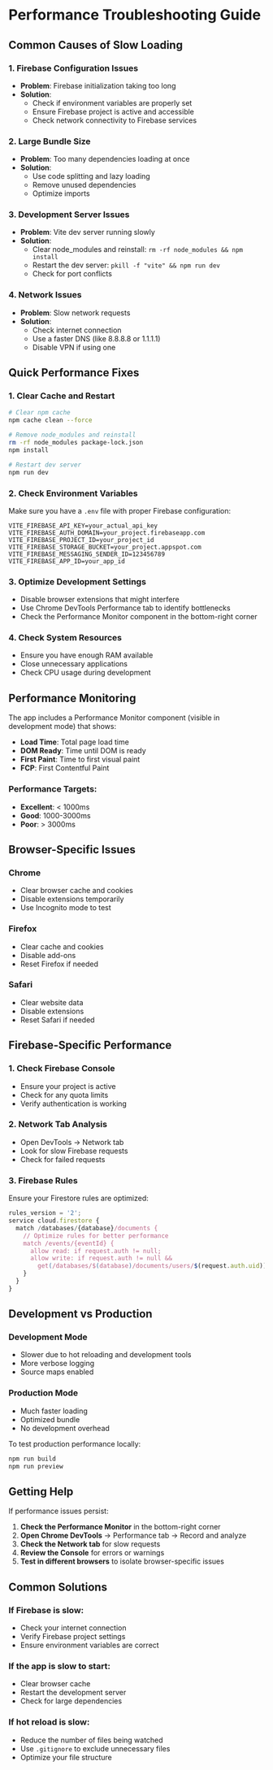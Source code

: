 # Performance Troubleshooting Guide

## Common Causes of Slow Loading

### 1. **Firebase Configuration Issues**
- **Problem**: Firebase initialization taking too long
- **Solution**: 
  - Check if environment variables are properly set
  - Ensure Firebase project is active and accessible
  - Check network connectivity to Firebase services

### 2. **Large Bundle Size**
- **Problem**: Too many dependencies loading at once
- **Solution**:
  - Use code splitting and lazy loading
  - Remove unused dependencies
  - Optimize imports

### 3. **Development Server Issues**
- **Problem**: Vite dev server running slowly
- **Solution**:
  - Clear node_modules and reinstall: `rm -rf node_modules && npm install`
  - Restart the dev server: `pkill -f "vite" && npm run dev`
  - Check for port conflicts

### 4. **Network Issues**
- **Problem**: Slow network requests
- **Solution**:
  - Check internet connection
  - Use a faster DNS (like 8.8.8.8 or 1.1.1.1)
  - Disable VPN if using one

## Quick Performance Fixes

### 1. **Clear Cache and Restart**
```bash
# Clear npm cache
npm cache clean --force

# Remove node_modules and reinstall
rm -rf node_modules package-lock.json
npm install

# Restart dev server
npm run dev
```

### 2. **Check Environment Variables**
Make sure you have a `.env` file with proper Firebase configuration:
```env
VITE_FIREBASE_API_KEY=your_actual_api_key
VITE_FIREBASE_AUTH_DOMAIN=your_project.firebaseapp.com
VITE_FIREBASE_PROJECT_ID=your_project_id
VITE_FIREBASE_STORAGE_BUCKET=your_project.appspot.com
VITE_FIREBASE_MESSAGING_SENDER_ID=123456789
VITE_FIREBASE_APP_ID=your_app_id
```

### 3. **Optimize Development Settings**
- Disable browser extensions that might interfere
- Use Chrome DevTools Performance tab to identify bottlenecks
- Check the Performance Monitor component in the bottom-right corner

### 4. **Check System Resources**
- Ensure you have enough RAM available
- Close unnecessary applications
- Check CPU usage during development

## Performance Monitoring

The app includes a Performance Monitor component (visible in development mode) that shows:
- **Load Time**: Total page load time
- **DOM Ready**: Time until DOM is ready
- **First Paint**: Time to first visual paint
- **FCP**: First Contentful Paint

### Performance Targets:
- **Excellent**: < 1000ms
- **Good**: 1000-3000ms  
- **Poor**: > 3000ms

## Browser-Specific Issues

### Chrome
- Clear browser cache and cookies
- Disable extensions temporarily
- Use Incognito mode to test

### Firefox
- Clear cache and cookies
- Disable add-ons
- Reset Firefox if needed

### Safari
- Clear website data
- Disable extensions
- Reset Safari if needed

## Firebase-Specific Performance

### 1. **Check Firebase Console**
- Ensure your project is active
- Check for any quota limits
- Verify authentication is working

### 2. **Network Tab Analysis**
- Open DevTools → Network tab
- Look for slow Firebase requests
- Check for failed requests

### 3. **Firebase Rules**
Ensure your Firestore rules are optimized:
```javascript
rules_version = '2';
service cloud.firestore {
  match /databases/{database}/documents {
    // Optimize rules for better performance
    match /events/{eventId} {
      allow read: if request.auth != null;
      allow write: if request.auth != null && 
        get(/databases/$(database)/documents/users/$(request.auth.uid)).data.role == 'admin';
    }
  }
}
```

## Development vs Production

### Development Mode
- Slower due to hot reloading and development tools
- More verbose logging
- Source maps enabled

### Production Mode
- Much faster loading
- Optimized bundle
- No development overhead

To test production performance locally:
```bash
npm run build
npm run preview
```

## Getting Help

If performance issues persist:

1. **Check the Performance Monitor** in the bottom-right corner
2. **Open Chrome DevTools** → Performance tab → Record and analyze
3. **Check the Network tab** for slow requests
4. **Review the Console** for errors or warnings
5. **Test in different browsers** to isolate browser-specific issues

## Common Solutions

### If Firebase is slow:
- Check your internet connection
- Verify Firebase project settings
- Ensure environment variables are correct

### If the app is slow to start:
- Clear browser cache
- Restart the development server
- Check for large dependencies

### If hot reload is slow:
- Reduce the number of files being watched
- Use `.gitignore` to exclude unnecessary files
- Optimize your file structure 